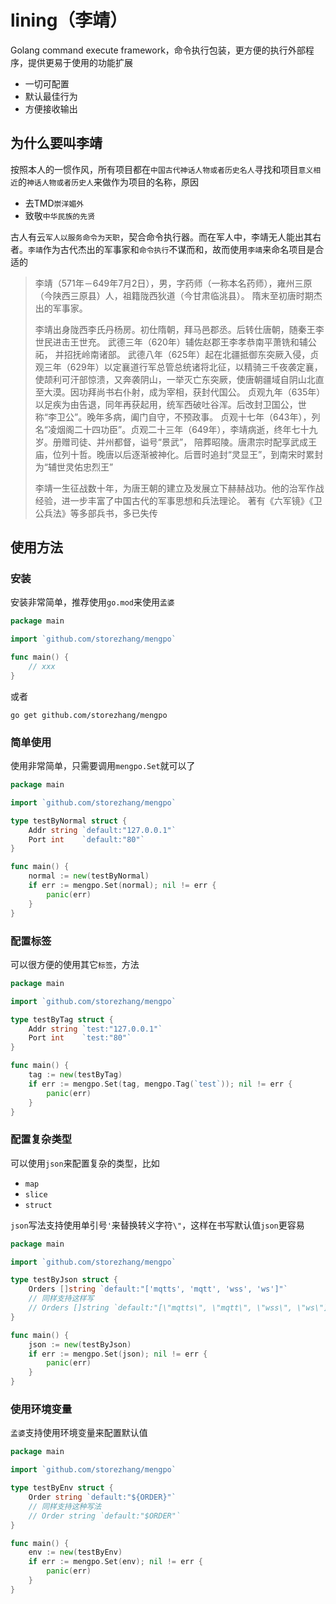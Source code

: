 # lining（李靖）

Golang command execute framework，命令执行包装，更方便的执行外部程序，提供更易于使用的功能扩展

- 一切可配置
- 默认最佳行为
- 方便接收输出

## 为什么要叫李靖

按照本人的一惯作风，所有项目都在`中国古代神话人物或者历史名人`寻找和项目`意义相近`的`神话人物或者历史人`来做作为项目的名称，原因

- 去TMD`崇洋媚外`
- 致敬`中华民族的先贤`

古人有云`军人以服务命令为天职`，契合命令执行器。而在军人中，李靖无人能出其右者。`李靖`作为古代杰出的军事家和`命令执行`不谋而和，故而使用`李靖`来命名项目是合适的

> 李靖（571年－649年7月2日），男，字药师（一称本名药师），雍州三原（今陕西三原县）人，祖籍陇西狄道（今甘肃临洮县）。
> 隋末至初唐时期杰出的军事家。
>
> 李靖出身陇西李氏丹杨房。初仕隋朝，拜马邑郡丞。后转仕唐朝，随秦王李世民进击王世充。 武德三年（620年）辅佐赵郡王李孝恭南平萧铣和辅公祏，
> 并招抚岭南诸部。 武德八年（625年）起在北疆抵御东突厥入侵，贞观三年（629年）以定襄道行军总管总统诸将北征，以精骑三千夜袭定襄，
> 使颉利可汗部惊溃，又奔袭阴山，一举灭亡东突厥，使唐朝疆域自阴山北直至大漠。因功拜尚书右仆射，成为宰相，获封代国公。
> 贞观九年（635年）以足疾为由告退，同年再获起用，统军西破吐谷浑。后改封卫国公，世称“李卫公”。晚年多病，阖门自守，不预政事。
> 贞观十七年（643年），列名“凌烟阁二十四功臣”。贞观二十三年（649年），李靖病逝，终年七十九岁。册赠司徒、并州都督，谥号“景武”，
> 陪葬昭陵。唐肃宗时配享武成王庙，位列十哲。晚唐以后逐渐被神化。后晋时追封“灵显王”，到南宋时累封为“辅世灵佑忠烈王”
>
> 李靖一生征战数十年，为唐王朝的建立及发展立下赫赫战功。他的治军作战经验，进一步丰富了中国古代的军事思想和兵法理论。
> 著有《六军镜》《卫公兵法》等多部兵书，多已失传

## 使用方法

### 安装

安装非常简单，推荐使用`go.mod`来使用`孟婆`

```go
package main

import `github.com/storezhang/mengpo`

func main() {
	// xxx
}
```

或者

```shell
go get github.com/storezhang/mengpo
```

### 简单使用

使用非常简单，只需要调用`mengpo.Set`就可以了

```go
package main

import `github.com/storezhang/mengpo`

type testByNormal struct {
	Addr string `default:"127.0.0.1"`
	Port int    `default:"80"`
}

func main() {
	normal := new(testByNormal)
	if err := mengpo.Set(normal); nil != err {
		panic(err)
	}
}
```

### 配置标签

可以很方便的使用其它`标签`，方法

```go
package main

import `github.com/storezhang/mengpo`

type testByTag struct {
	Addr string `test:"127.0.0.1"`
	Port int    `test:"80"`
}

func main() {
	tag := new(testByTag)
	if err := mengpo.Set(tag, mengpo.Tag(`test`)); nil != err {
		panic(err)
	}
}
```

### 配置复杂类型

可以使用`json`来配置复杂的类型，比如

- `map`
- `slice`
- `struct`

`json`写法支持使用单引号`'`来替换转义字符`\"`，这样在书写默认值`json`更容易

```go
package main

import `github.com/storezhang/mengpo`

type testByJson struct {
	Orders []string `default:"['mqtts', 'mqtt', 'wss', 'ws']"`
	// 同样支持这样写
	// Orders []string `default:"[\"mqtts\", \"mqtt\", \"wss\", \"ws\"]"`
}

func main() {
	json := new(testByJson)
	if err := mengpo.Set(json); nil != err {
		panic(err)
	}
}
```

### 使用环境变量

`孟婆`支持使用环境变量来配置默认值

```go
package main

import `github.com/storezhang/mengpo`

type testByEnv struct {
	Order string `default:"${ORDER}"`
	// 同样支持这种写法
	// Order string `default:"$ORDER"`
}

func main() {
	env := new(testByEnv)
	if err := mengpo.Set(env); nil != err {
		panic(err)
	}
}
```
